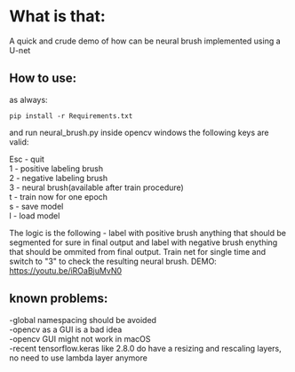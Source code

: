 # What is that:
A quick and crude demo of how can be neural brush implemented using a U-net 


## How to use:

as always: 
```
pip install -r Requirements.txt
```

and run neural_brush.py
inside opencv windows the following keys are valid: 

Esc - quit  
1 - positive labeling brush  
2 - negative labeling brush  
3 - neural brush(available after train procedure)  
t - train now for one epoch  
s - save model  
l - load model  

The logic is the following - label with positive brush anything that should be segmented for sure in final output and label with negative brush enything that should be ommited from final output.  Train net for single time and switch to "3" to check the resulting neural brush.
DEMO:
https://youtu.be/iROaBjuMvN0
## known problems:

-global namespacing should be avoided  
-opencv as a GUI is a bad idea  
-opencv GUI might not work in macOS  
-recent tensorflow.keras like 2.8.0  do have a resizing and rescaling layers, no need to use lambda layer anymore
